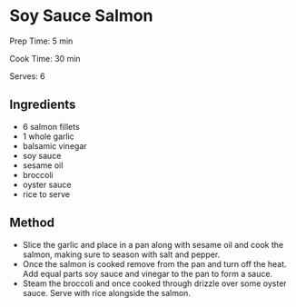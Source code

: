 # Soy Sauce Salmon

Prep Time: 5 min

Cook Time: 30 min

Serves: 6
## Ingredients
* 6 salmon fillets
* 1 whole garlic
* balsamic vinegar
* soy sauce
* sesame oil
* broccoli
* oyster sauce
* rice to serve


## Method
* Slice the garlic and place in a pan along with sesame oil and cook the salmon, making sure to season with salt and pepper.
* Once the salmon is cooked remove from the pan and turn off the heat. Add equal parts soy sauce and vinegar to the pan to form a sauce.
* Steam the broccoli and once cooked through drizzle over some oyster sauce. Serve with rice alongside the salmon.
